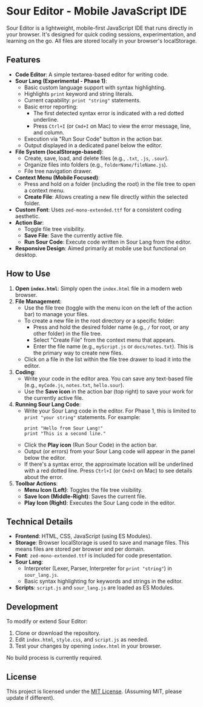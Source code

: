 # Sour Editor - Mobile JavaScript IDE

Sour Editor is a lightweight, mobile-first JavaScript IDE that runs directly in your browser. It's designed for quick coding sessions, experimentation, and learning on the go. All files are stored locally in your browser's localStorage.

## Features

*   **Code Editor**: A simple textarea-based editor for writing code.
*   **Sour Lang (Experimental - Phase 1)**:
    *   Basic custom language support with syntax highlighting.
    *   Highlights `print` keyword and string literals.
    *   Current capability: `print "string"` statements.
    *   Basic error reporting:
        *   The first detected syntax error is indicated with a red dotted underline.
        *   Press `Ctrl+I` (or `Cmd+I` on Mac) to view the error message, line, and column.
    *   Execution via "Run Sour Code" button in the action bar.
    *   Output displayed in a dedicated panel below the editor.
*   **File System (localStorage-based)**:
    *   Create, save, load, and delete files (e.g., `.txt`, `.js`, `.sour`).
    *   Organize files into folders (e.g., `folderName/fileName.js`).
    *   File tree navigation drawer.
*   **Context Menu (Mobile Focused)**:
    *   Press and hold on a folder (including the root) in the file tree to open a context menu.
    *   **Create File**: Allows creating a new file directly within the selected folder.
*   **Custom Font**: Uses `zed-mono-extended.ttf` for a consistent coding aesthetic.
*   **Action Bar**:
    *   Toggle file tree visibility.
    *   **Save File**: Save the currently active file.
    *   **Run Sour Code**: Execute code written in Sour Lang from the editor.
*   **Responsive Design**: Aimed primarily at mobile use but functional on desktop.

## How to Use

1.  **Open `index.html`**: Simply open the `index.html` file in a modern web browser.
2.  **File Management**:
    *   Use the file tree (toggle with the menu icon on the left of the action bar) to manage your files.
    *   To create a new file in the root directory or a specific folder:
        *   Press and hold the desired folder name (e.g., `/` for root, or any other folder) in the file tree.
        *   Select "Create File" from the context menu that appears.
        *   Enter the file name (e.g., `myScript.js` or `docs/notes.txt`). This is the primary way to create new files.
    *   Click on a file in the list within the file tree drawer to load it into the editor.
3.  **Coding**:
    *   Write your code in the editor area. You can save any text-based file (e.g., `myCode.js`, `notes.txt`, `hello.sour`).
    *   Use the **Save icon** in the action bar (top right) to save your work for the currently active file.
4.  **Running Sour Lang Code**:
    *   Write your Sour Lang code in the editor. For Phase 1, this is limited to `print "your string"` statements. For example:
        ```sour
        print "Hello from Sour Lang!"
        print "This is a second line."
        ```
    *   Click the **Play icon** (Run Sour Code) in the action bar.
    *   Output (or errors) from your Sour Lang code will appear in the panel below the editor.
    *   If there's a syntax error, the approximate location will be underlined with a red dotted line. Press `Ctrl+I` (or `Cmd+I` on Mac) to see details about the error.
5.  **Toolbar Actions**:
    *   **Menu Icon (Left)**: Toggles the file tree visibility.
    *   **Save Icon (Middle-Right)**: Saves the current file.
    *   **Play Icon (Right)**: Executes the Sour Lang code in the editor.

## Technical Details

*   **Frontend**: HTML, CSS, JavaScript (using ES Modules).
*   **Storage**: Browser localStorage is used to save and manage files. This means files are stored per browser and per domain.
*   **Font**: `zed-mono-extended.ttf` is included for code presentation.
*   **Sour Lang**:
    *   Interpreter (Lexer, Parser, Interpreter for `print "string"`) in `sour_lang.js`.
    *   Basic syntax highlighting for keywords and strings in the editor.
*   **Scripts**: `script.js` and `sour_lang.js` are loaded as ES Modules.

## Development

To modify or extend Sour Editor:

1.  Clone or download the repository.
2.  Edit `index.html`, `style.css`, and `script.js` as needed.
3.  Test your changes by opening `index.html` in your browser.

No build process is currently required.

## License

This project is licensed under the [MIT License](LICENSE). (Assuming MIT, please update if different).
